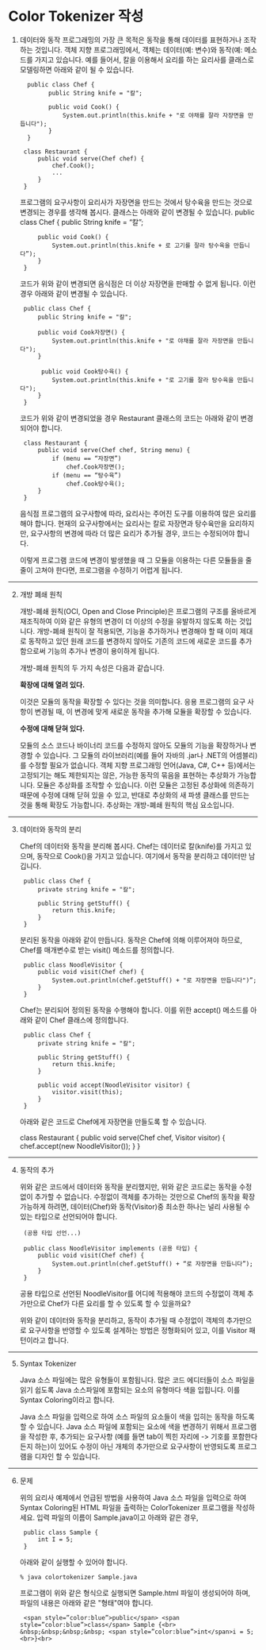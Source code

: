 # Color Tokenizer 작성

1. 데이터와 동작
         프로그래밍의 가장 큰 목적은 동작을 통해 데이터를 표현하거나 조작하는 것입니다. 객체 지향 프로그래밍에서, 객체는 데이터(예: 변수)와 동작(예: 메소드를 가지고 있습니다. 예를 들어서, 칼을 이용해서 요리를 하는 요리사를 클래스로 모델링하면 아래와 같이 될 수 있습니다.


         public class Chef {
               public String knife = "칼";
    
               public void Cook() {
                   System.out.println(this.knife + "로 야채를 잘라 자장면을 만듭니다");
               }
         }
    
        class Restaurant {
            public void serve(Chef chef) {
                chef.Cook();
                ...
            }
        }


      프로그램의 요구사항이 요리사가 자장면을 만드는 것에서 탕수육을 만드는 것으로 변경되는 경우를 생각해 봅시다. 클래스는 아래와 같이 변경될 수 있습니다.
        public class Chef {
            public String knife = “칼”;
        
            public void Cook() {
                System.out.println(this.knife + 로 고기를 잘라 탕수육을 만듭니다”);
            }
        }


    코드가 위와 같이 변경되면 음식점은 더 이상 자장면을 판매할 수 없게 됩니다. 이런 경우 아래와 같이 변경될 수 있습니다.


        public class Chef {
            public String knife = "칼";
        
            public void Cook자장면() {
                System.out.println(this.knife + "로 야채를 잘라 자장면을 만듭니다");
            }
        
             public void Cook탕수육() {
                System.out.println(this.knife + "로 고기를 잘라 탕수육을 만듭니다");
            }
        }
    코드가 위와 같이 변경되었을 경우 Restaurant 클래스의 코드는 아래와 같이 변경되어야 합니다.

    
        class Restaurant {
            public void serve(Chef chef, String menu) {
                if (menu == “자장면”) 
                    chef.Cook자장면();
                if (menu == “탕수육”)
                    chef.Cook탕수육();
            }
        }
    음식점 프로그램의 요구사항에 따라, 요리사는 주어진 도구를 이용하여 많은 요리를 해야 합니다. 현재의 요구사항에서는 요리사는 칼로 자장면과 탕수육만을 요리하지만, 요구사항의 변경에 따라 더 많은 요리가 추가될 경우, 코드는 수정되어야 합니다.

    이렇게 프로그램 코드에 변경이 발생했을 때 그 모듈을 이용하는 다른 모듈들을 줄줄이 고쳐야 한다면, 프로그램을 수정하기 어렵게 됩니다. 

---
2. 개방 폐쇄 원칙

    개방-폐쇄 원칙(OCI, Open and Close Principle)은 프로그램의 구조를 올바르게 재조직하여 이와 같은 유형의 변경이 더 이상의 수정을 유발하지 않도록 하는 것입니다. 개방-폐쇄 원칙이 잘 적용되면, 기능을 추가하거나 변경해야 할 때 이미 제대로 동작하고 있던 원래 코드를 변경하지 않아도 기존의 코드에 새로운 코드를 추가함으로써 기능의 추가나 변경이 용이하게 됩니다.

    개방-폐쇄 원칙의 두 가지 속성은 다음과 같습니다.

    **확장에 대해 열려 있다.**

    이것은 모듈의 동작을 확장할 수 있다는 것을 의미합니다. 응용 프로그램의 요구 사항이 변경될 때, 이 변경에 맞게 새로운 동작을 추가해 모듈을 확장할 수 있습니다. 

    **수정에 대해 닫혀 있다.**

    모듈의 소스 코드나 바이너리 코드를 수정하지 않아도 모듈의 기능을 확장하거나 변경할 수 있습니다. 그 모듈의 라이브러리(예를 들어 자바의 .jar나 .NET의 어셈블리)를 수정할 필요가 없습니다.
    객체 지향 프로그래밍 언어(Java, C#, C++ 등)에서는 고정되기는 해도 제한되지는 않은, 가능한 동작의 묶음을 표현하는 추상화가 가능합니다. 모듈은 추상화를 조작할 수 있습니다. 이런 모듈은 고정된 추상화에 의존하기 때문에 수정에 대해 닫혀 있을 수 있고, 반대로 추상화의 새 파생 클래스를 만드는 것을 통해 확장도 가능합니다. 추상화는 개방-폐쇄 원칙의 핵심 요소입니다.

---
3. 데이터와 동작의 분리

    Chef의 데이터와 동작을 분리해 봅시다. Chef는 데이터로 칼(knife)를 가지고 있으며, 동작으로 Cook()을 가지고 있습니다. 여기에서 동작을 분리하고 데이터만 남깁니다.


        public class Chef {
            private string knife = "칼";
        
            public String getStuff() {
                return this.knife;
            }
        }
    분리된 동작을 아래와 같이 만듭니다. 동작은 Chef에 의해 이루어져야 하므로, Chef를 매개변수로 받는 visit() 메소드를 정의합니다.


        public class NoodleVisitor {
            public void visit(Chef chef) {
                System.out.println(chef.getStuff() + "로 자장면을 만듭니다")”;
            }
        }
    Chef는 분리되어 정의된 동작을 수행해야 합니다. 이를 위한 accept() 메소드를 아래와 같이 Chef 클래스에 정의합니다.


        public class Chef {
            private string knife = "칼";
        
            public String getStuff() {
                return this.knife;
            }
        
            public void accept(NoodleVisitor visitor) {
                visitor.visit(this);
            }
        }

   아래와 같은 코드로 Chef에게 자장면을 만들도록 할 수 있습니다. 

    class Restaurant {
        public void serve(Chef chef, Visitor visitor) {
            chef.accept(new NoodleVisitor());
        }
    }

---
4. 동작의 추가

    위와 같은 코드에서 데이터와 동작을 분리했지만, 위와 같은 코드로는 동작을 수정없이 추가할 수 없습니다. 수정없이 객체를 추가하는 것만으로 Chef의 동작을 확장 가능하게 하려면, 데이터(Chef)와 동작(Visitor)중 최소한 하나는 널리 사용될 수 있는 타입으로 선언되어야 합니다. 


        (공용 타입 선언...)
    
        public class NoodleVisitor implements (공용 타입) {
            public void visit(Chef chef) {
                System.out.println(chef.getStuff() + “로 자장면을 만듭니다”);
            }
        }
    공용 타입으로 선언된 NoodleVisitor를 어디에 적용해야 코드의 수정없이 객체 추가만으로 Chef가 다른 요리를 할 수 있도록 할 수 있을까요?

    위와 같이 데이터와 동작을 분리하고, 동작이 추가될 때 수정없이 객체의 추가만으로 요구사항을 반영할 수 있도록 설계하는 방법은 정형화되어 있고, 이를 Visitor 패턴이라고 합니다.

---
5. Syntax Tokenizer 

    Java 소스 파일에는 많은 유형들이 포함됩니다. 많은 코드 에디터들이 소스 파일을 읽기 쉽도록 Java 소스파일에 포함되는 요소의 유형마다 색을 입힙니다. 이를 Syntax Coloring이라고 합니다.

    Java 소스 파일을 입력으로 하여 소스 파일의 요소들이 색을 입히는 동작을 하도록 할 수 있습니다. Java 소스 파일에 포함되는 요소에 색을 변경하기 위해서 프로그램을 작성한 후, 추가되는 요구사항 (예를 들면 tab이 찍힌 자리에 -> 기호를 포함한다든지 하는)이 있어도 수정이 아닌 개체의 추가만으로 요구사항이 반영되도록 프로그램을 디자인 할 수 있습니다.

---
6. 문제

    위의 요리사 예제에서 언급된 방법을 사용하여 Java 소스 파일을 입력으로 하여 Syntax Coloring된 HTML 파일을 출력하는 ColorTokenizer 프로그램을 작성하세요.
    입력 파일의 이름이 Sample.java이고 아래와 같은 경우,

        public class Sample {
            int I = 5;
        }

    아래와 같이 실행할 수 있어야 합니다.

       % java colortokenizer Sample.java

    프로그램이 위와 같은 형식으로 실행되면 Sample.html 파일이 생성되어야 하며, 파일의 내용은 아래와 같은 "형태"여야 합니다.

        <span style=”color:blue”>public</span> <span style=”color:blue”>class</span> Sample {<br> &nbsp;&nbsp;&nbsp;&nbsp; <span style=”color:blue”>int</span>i = 5; <br>}<br>
